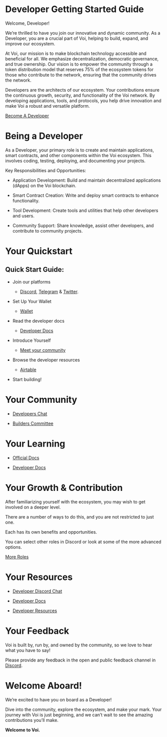 # Developer Getting Started Guide

Welcome, Developer! 

We’re thrilled to have you join our innovative and dynamic community. As a Developer, you are a crucial part of Voi, helping to build, expand, and improve our ecosystem.

At Voi, our mission is to make blockchain technology accessible and beneficial for all. We emphasize decentralization, democratic governance, and true ownership. Our vision is to empower the community through a token distribution model that reserves 75% of the ecosystem tokens for those who contribute to the network, ensuring that the community drives the network.

Developers are the architects of our ecosystem. Your contributions ensure the continuous growth, security, and functionality of the Voi network. By developing applications, tools, and protocols, you help drive innovation and make Voi a robust and versatile platform.

[Become A Developer](https://discord.com/channels/1055863853633785857/1157678590196973728/1257675380454723604)

# Being a Developer

As a Developer, your primary role is to create and maintain applications, smart contracts, and other components within the Voi ecosystem. This involves coding, testing, deploying, and documenting your projects.

Key Responsibilities and Opportunities:

- Application Development: Build and maintain decentralized applications (dApps) on the Voi blockchain.

- Smart Contract Creation: Write and deploy smart contracts to enhance functionality.

- Tool Development: Create tools and utilities that help other developers and users.

- Community Support: Share knowledge, assist other developers, and contribute to community projects.


# Your Quickstart

## Quick Start Guide:

- Join our platforms 
    - [Discord](https://discord.gg/vnFbrJrHeW), [Telegram](https://t.me/VoiOfficial) & [Twitter](https://x.com/Voi_Net).

- Set Up Your Wallet
    - [Wallet](https://kibis.is/)

- Read the developer docs
    - [Developer Docs](../developers/start-here.md)

- Introduce Yourself
    - [Meet your community](https://discord.com/channels/1055863853633785857/1157684453607493652)

- Browse the developer resources
    - [Airtable](https://airtable.com/appGaBZCbfqQe5NRX/shrRt1m9tH5fkRTMO) 

- Start building!

# Your Community

- [Developers Chat](https://discord.com/channels/1055863853633785857/1157684453607493652)

- [Builders Committee](../governance/committees/builders.md)

# Your Learning

- [Official Docs](https://docs.voi.network/)

- [Developer Docs](https://docs.voi.network/developers/start-here/)

# Your Growth & Contribution

After familiarizing yourself with the ecosystem, you may wish to get involved on a deeper level. 

There are a number of ways to do this, and you are not restricted to just one. 

Each has its own benefits and opportunities. 

You can select other roles in Discord or look at some of the more advanced options.

[More Roles](become-a-rebel.md)

# Your Resources

- [Developer Discord Chat](https://discord.com/channels/1055863853633785857/1157684453607493652)

- [Developer Docs](../developers/start-here.md)

- [Developer Resources](https://airtable.com/appGaBZCbfqQe5NRX/shrRt1m9tH5fkRTMO)

# Your Feedback

Voi is built by, run by, and owned by the community, so we love to hear what you have to say! 

Please provide any feedback in the open and public feedback channel in [Discord](https://discord.com/channels/1055863853633785857/1201927574289403974).

# Welcome Aboard!

We’re excited to have you on board as a Developer! 

Dive into the community, explore the ecosystem, and make your mark. Your journey with Voi is just beginning, and we can’t wait to see the amazing contributions you’ll make.

**Welcome to Voi.**
